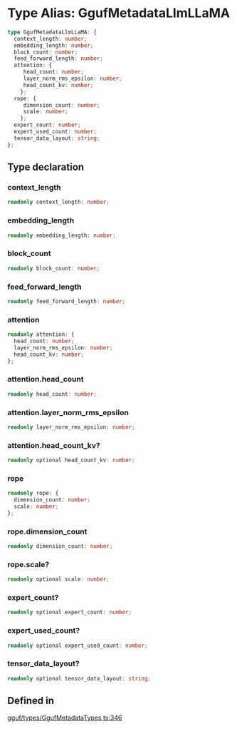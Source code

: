 # Type Alias: GgufMetadataLlmLLaMA

```ts
type GgufMetadataLlmLLaMA: {
  context_length: number;
  embedding_length: number;
  block_count: number;
  feed_forward_length: number;
  attention: {
     head_count: number;
     layer_norm_rms_epsilon: number;
     head_count_kv: number;
    };
  rope: {
     dimension_count: number;
     scale: number;
    };
  expert_count: number;
  expert_used_count: number;
  tensor_data_layout: string;
};
```

## Type declaration

### context\_length

```ts
readonly context_length: number;
```

### embedding\_length

```ts
readonly embedding_length: number;
```

### block\_count

```ts
readonly block_count: number;
```

### feed\_forward\_length

```ts
readonly feed_forward_length: number;
```

### attention

```ts
readonly attention: {
  head_count: number;
  layer_norm_rms_epsilon: number;
  head_count_kv: number;
};
```

### attention.head\_count

```ts
readonly head_count: number;
```

### attention.layer\_norm\_rms\_epsilon

```ts
readonly layer_norm_rms_epsilon: number;
```

### attention.head\_count\_kv?

```ts
readonly optional head_count_kv: number;
```

### rope

```ts
readonly rope: {
  dimension_count: number;
  scale: number;
};
```

### rope.dimension\_count

```ts
readonly dimension_count: number;
```

### rope.scale?

```ts
readonly optional scale: number;
```

### expert\_count?

```ts
readonly optional expert_count: number;
```

### expert\_used\_count?

```ts
readonly optional expert_used_count: number;
```

### tensor\_data\_layout?

```ts
readonly optional tensor_data_layout: string;
```

## Defined in

[gguf/types/GgufMetadataTypes.ts:346](https://github.com/withcatai/node-llama-cpp/blob/6405ee945e792651123189aae2612212095765b6/src/gguf/types/GgufMetadataTypes.ts#L346)
